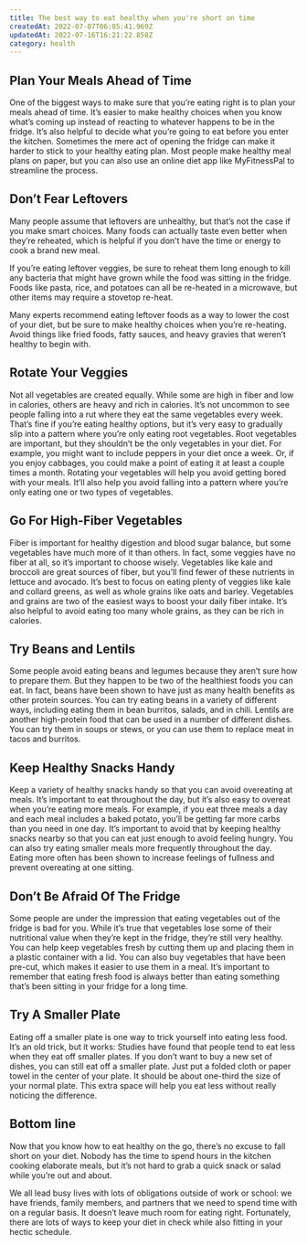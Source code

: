 ```yaml
---
title: The best way to eat healthy when you're short on time
createdAt: 2022-07-07T06:05:41.969Z
updatedAt: 2022-07-16T16:21:22.858Z
category: health
---
```


## Plan Your Meals Ahead of Time

One of the biggest ways to make sure that you’re eating right is to plan your meals ahead of time. It’s easier to make healthy choices when you know what’s coming up instead of reacting to whatever happens to be in the fridge. It’s also helpful to decide what you’re going to eat before you enter the kitchen. Sometimes the mere act of opening the fridge can make it harder to stick to your healthy eating plan.
Most people make healthy meal plans on paper, but you can also use an online diet app like MyFitnessPal to streamline the process.

## Don’t Fear Leftovers

Many people assume that leftovers are unhealthy, but that’s not the case if you make smart choices. Many foods can actually taste even better when they’re reheated, which is helpful if you don’t have the time or energy to cook a brand new meal.

If you’re eating leftover veggies, be sure to reheat them long enough to kill any bacteria that might have grown while the food was sitting in the fridge. Foods like pasta, rice, and potatoes can all be re-heated in a microwave, but other items may require a stovetop re-heat.

Many experts recommend eating leftover foods as a way to lower the cost of your diet, but be sure to make healthy choices when you’re re-heating. Avoid things like fried foods, fatty sauces, and heavy gravies that weren’t healthy to begin with.

## Rotate Your Veggies

Not all vegetables are created equally. While some are high in fiber and low in calories, others are heavy and rich in calories. It’s not uncommon to see people falling into a rut where they eat the same vegetables every week. That’s fine if you’re eating healthy options, but it’s very easy to gradually slip into a pattern where you’re only eating root vegetables. Root vegetables are important, but they shouldn’t be the only vegetables in your diet.
For example, you might want to include peppers in your diet once a week. Or, if you enjoy cabbages, you could make a point of eating it at least a couple times a month. Rotating your vegetables will help you avoid getting bored with your meals. It’ll also help you avoid falling into a pattern where you’re only eating one or two types of vegetables.

## Go For High-Fiber Vegetables

Fiber is important for healthy digestion and blood sugar balance, but some vegetables have much more of it than others. In fact, some veggies have no fiber at all, so it’s important to choose wisely.
Vegetables like kale and broccoli are great sources of fiber, but you’ll find fewer of these nutrients in lettuce and avocado. It’s best to focus on eating plenty of veggies like kale and collard greens, as well as whole grains like oats and barley.
Vegetables and grains are two of the easiest ways to boost your daily fiber intake. It’s also helpful to avoid eating too many whole grains, as they can be rich in calories.

## Try Beans and Lentils

Some people avoid eating beans and legumes because they aren’t sure how to prepare them. But they happen to be two of the healthiest foods you can eat. In fact, beans have been shown to have just as many health benefits as other protein sources.
You can try eating beans in a variety of different ways, including eating them in bean burritos, salads, and in chili. Lentils are another high-protein food that can be used in a number of different dishes. You can try them in soups or stews, or you can use them to replace meat in tacos and burritos.

## Keep Healthy Snacks Handy

Keep a variety of healthy snacks handy so that you can avoid overeating at meals. It’s important to eat throughout the day, but it’s also easy to overeat when you’re eating more meals.
For example, if you eat three meals a day and each meal includes a baked potato, you’ll be getting far more carbs than you need in one day. It’s important to avoid that by keeping healthy snacks nearby so that you can eat just enough to avoid feeling hungry.
You can also try eating smaller meals more frequently throughout the day. Eating more often has been shown to increase feelings of fullness and prevent overeating at one sitting.

## Don’t Be Afraid Of The Fridge

Some people are under the impression that eating vegetables out of the fridge is bad for you. While it’s true that vegetables lose some of their nutritional value when they’re kept in the fridge, they’re still very healthy.
You can help keep vegetables fresh by cutting them up and placing them in a plastic container with a lid. You can also buy vegetables that have been pre-cut, which makes it easier to use them in a meal.
It’s important to remember that eating fresh food is always better than eating something that’s been sitting in your fridge for a long time.

## Try A Smaller Plate

Eating off a smaller plate is one way to trick yourself into eating less food. It’s an old trick, but it works: Studies have found that people tend to eat less when they eat off smaller plates.
If you don’t want to buy a new set of dishes, you can still eat off a smaller plate. Just put a folded cloth or paper towel in the center of your plate. It should be about one-third the size of your normal plate. This extra space will help you eat less without really noticing the difference.

## Bottom line

Now that you know how to eat healthy on the go, there’s no excuse to fall short on your diet. Nobody has the time to spend hours in the kitchen cooking elaborate meals, but it’s not hard to grab a quick snack or salad while you’re out and about.

We all lead busy lives with lots of obligations outside of work or school: we have friends, family members, and partners that we need to spend time with on a regular basis. It doesn’t leave much room for eating right. Fortunately, there are lots of ways to keep your diet in check while also fitting in your hectic schedule.
